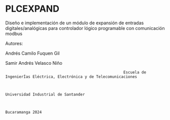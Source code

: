 # PLCEXPAND
Diseño e implementación de un módulo de expansión de entradas digitales/analógicas para controlador lógico programable con comunicación modbus


Autores:


Andrés Camilo Fuquen Gil


Samir Andrés Velasco Niño


                                                        Escuela de IngenierÍas Eléctrica, Electrónica y de Telecomunicaciones


                                                                              Universidad Industrial de Santander


                                                                                        Bucaramanga 2024
